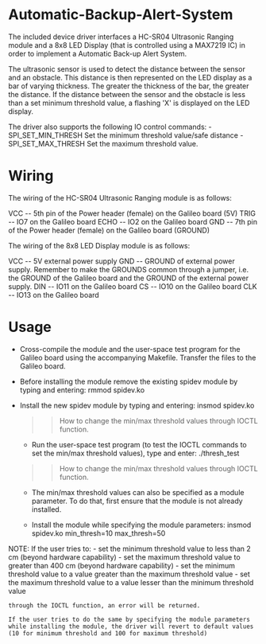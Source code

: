 # Automatic-Backup-Alert-System
The included device driver interfaces a HC-SR04 Ultrasonic Ranging module and a 8x8 LED Display (that is controlled using a MAX7219 IC) in order to implement a Automatic Back-up Alert System.

The ultrasonic sensor is used to detect the distance between the sensor and an obstacle. This distance is then represented on the LED display as a bar of varying thickness. The greater the thickness of the bar, the greater the distance. If the distance between the sensor and the obstacle is less than a set minimum threshold value, a flashing 'X' is displayed on the LED display.

The driver also supports the following IO control commands:
	- SPI_SET_MIN_THRESH  Set the minimum threshold value/safe distance
	- SPI_SET_MAX_THRESH  Set the maximum threshold value.
	
# Wiring
The wiring of the HC-SR04 Ultrasonic Ranging module is as follows:

VCC -- 5th pin of the Power header (female) on the Galileo board (5V)
TRIG -- IO7 on the Galileo board
ECHO -- IO2 on the Galileo board
GND -- 7th pin of the Power header (female) on the Galileo board (GROUND)


The wiring of the 8x8 LED Display module is as follows:

VCC -- 5V external power supply
GND -- GROUND of external power supply. Remember to make the GROUNDS common through a jumper, i.e. the GROUND of the Galileo board and the GROUND of the external power supply.
DIN -- IO11 on the Galileo board
CS -- IO10 on the Galileo board
CLK -- IO13 on the Galileo board

# Usage
- Cross-compile the module and the user-space test program for the Galileo board using the accompanying Makefile. Transfer the files to the Galileo board.

- Before installing the module remove the existing spidev module by typing and entering: rmmod spidev.ko

- Install the new spidev module by typing and entering: insmod spidev.ko

  >> How to change the min/max threshold values through IOCTL function.
     - Run the user-space test program (to test the IOCTL commands to set the min/max threshold values), type and enter: ./thresh_test

  >> How to change the min/max threshold values through IOCTL function.
     - The min/max threshold values can also be specified as a module parameter. To do that, first ensure that the module is not already installed.
     
	 - Install the module while specifying the module parameters: insmod spidev.ko min_thresh=10 max_thresh=50

NOTE:
	If the user tries to:
	- set the minimum threshold value to less than 2 cm (beyond hardware capability)
	- set the maximum threshold value to greater than 400 cm (beyond hardware capability)
	- set the minimum threshold value to a value greater than the maximum threshold value
	- set the maximum threshold value to a value lesser than the minimum threshold value
	
	through the IOCTL function, an error will be returned.
	
	If the user tries to do the same by specifying the module parameters while installing the module, the driver will revert to default values (10 for minimum threshold and 100 for maximum threshold)
